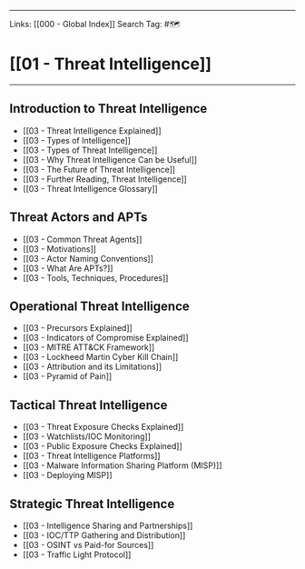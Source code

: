 ___
Links: [[000 - Global Index]]
Search Tag: #🗺 

# [[01 - Threat Intelligence]]
***

## Introduction to Threat Intelligence

- [[03 - Threat Intelligence Explained]]
- [[03 - Types of Intelligence]]
- [[03 - Types of Threat Intelligence]]
- [[03 - Why Threat Intelligence Can be Useful]]
- [[03 - The Future of Threat Intelligence]]
- [[03 - Further Reading, Threat Intelligence]]
- [[03 - Threat Intelligence Glossary]]

## Threat Actors and APTs

- [[03 - Common Threat Agents]]
- [[03 - Motivations]]
- [[03 - Actor Naming Conventions]]
- [[03 - What Are APTs?]]
- [[03 - Tools, Techniques, Procedures]]

## Operational Threat Intelligence

- [[03 - Precursors Explained]]
- [[03 - Indicators of Compromise Explained]]
- [[03 - MITRE ATT&CK Framework]]
- [[03 - Lockheed Martin Cyber Kill Chain]]
- [[03 - Attribution and its Limitations]]
- [[03 - Pyramid of Pain]]

## Tactical Threat Intelligence

- [[03 - Threat Exposure Checks Explained]]
- [[03 - Watchlists/IOC Monitoring]]
- [[03 - Public Exposure Checks Explained]]
- [[03 - Threat Intelligence Platforms]]
- [[03 - Malware Information Sharing Platform (MISP)]]
- [[03 - Deploying MISP]]

## Strategic Threat Intelligence

- [[03 - Intelligence Sharing and Partnerships]]
- [[03 - IOC/TTP Gathering and Distribution]]
- [[03 - OSINT vs Paid-for Sources]]
- [[03 - Traffic Light Protocol]]
